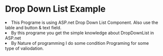 <h1> Drop Down List Example </h1>
<li>This Programe is using ASP.net Drop Down List Component. Also use the lable and button & text field.
<li>By this programe you get the simple knowledge about DropDownList in ASP.net
<li> By Nature of programming I do some condition Programing for some type of valiodation.
